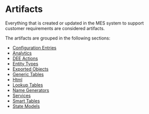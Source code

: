 ﻿# Artifacts

Everything that is created or updated in the MES system to support customer requirements are considered artifacts.

The artifacts are grouped in the following sections:
* [Configuration Entries](/AMSOsram/techspec>artifacts>configurations)
* [Analytics](/AMSOsram/techspec>artifacts>c_analytics)
* [DEE Actions](/AMSOsram/techspec>artifacts>deeactions)
* [Entity Types](/AMSOsram/techspec>artifacts>entitytypes)
* [Exported Objects](/AMSOsram/techspec>artifacts>exportedobjects)
* [Generic Tables](/AMSOsram/techspec>artifacts>generictables)
* [Html](/AMSOsram/techspec>artifacts>html)
* [Lookup Tables](/AMSOsram/techspec>artifacts>lookuptables)
* [Name Generators](/AMSOsram/techspec>artifacts>namegenerators)
* [Services](/AMSOsram/techspec>artifacts>services)
* [Smart Tables](/AMSOsram/techspec>artifacts>smarttables)
* [State Models](/AMSOsram/techspec>artifacts>statemodels)


